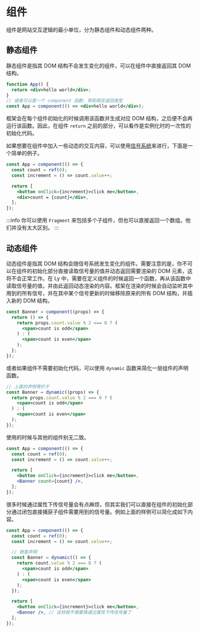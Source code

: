 # 组件

组件是网站交互逻辑的最小单位，分为静态组件和动态组件两种。

## 静态组件

静态组件是指其 DOM 结构不会发生变化的组件，可以在组件中直接返回其 DOM 结构。

```jsx
function App() {
  return <div>hello world</div>;
}
// 或者可以套一个 component 函数，帮助限定返回类型
const App = component(() => <div>hello world</div>);
```

框架会在每个组件初始化的时候调用该函数并生成对应 DOM 结构，之后便不会再运行该函数。因此，在组件 `return` 之前的部分，可以看作是实例化时的一次性的初始化代码。

如果想要在组件中加入一些动态的交互内容，可以使用[信号系统](/signals)来进行，下面是一个简单的例子。

```jsx
const App = component(() => {
  const count = ref(0);
  const increment = () => count.value++;

  return [
    <button onClick={increment}>click me</button>,
    <div>count = {count}</div>,
  ];
});
```

:::info
你可以使用 `Fragment` 来包括多个子组件，但也可以直接返回一个数组。他们并没有太大区别。
:::

## 动态组件

动态组件是指其 DOM 结构会随信号系统发生变化的组件。需要注意的是，你不可以在组件的初始化部分直接读取信号量的值并动态返回需要渲染的 DOM 元素，这将不会正常工作。在 Ly 中，需要在定义组件的时候返回一个函数，再从该函数中读取信号量的值，并由此返回动态渲染的内容。框架在渲染的时候会自动监听其中用到的所有信号，并在其中某个信号更新的时候移除原来的所有 DOM 结构，并插入新的 DOM 结构。

```jsx
const Banner = component((props) => {
  return () => {
    return props.count.value % 2 === 0 ? (
      <span>count is odd</span>
    ) : (
      <span>count is even</span>
    );
  };
});
```

或者如果组件不需要初始化代码，可以使用 `dynamic` 函数来简化一层组件的声明函数。

```jsx
// 上面的声明等价于
const Banner = dynamic((props) => {
  return props.count.value % 2 === 0 ? (
    <span>count is odd</span>
  ) : (
    <span>count is even</span>
  );
});
```

使用的时候与其他的组件别无二致。

```jsx
const App = component(() => {
  const count = ref(0);
  const increment = () => count.value++;

  return [
    <button onClick={increment}>click me</button>,
    <Banner count={count} />,
  ];
});
```

很多时候通过属性下传信号量会有点麻烦，但其实我们可以直接在组件的初始化部分通过闭包直接捕获子组件需要用到的信号量。例如上面的样例可以简化成如下内容。

```jsx
const App = component(() => {
  const count = ref(0);
  const increment = () => count.value++;

  // 嵌套声明
  const Banner = dynamic(() => {
    return count.value % 2 === 0 ? (
      <span>count is odd</span>
    ) : (
      <span>count is even</span>
    );
  });

  return [
    <button onClick={increment}>click me</button>,
    <Banner />, // 这样就不需要再通过属性下传信号量了
  ];
});
```
